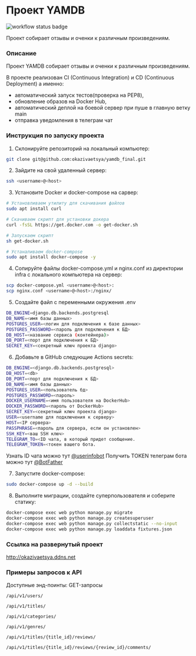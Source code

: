 # Проект YAMDB
![workflow status badge](https://github.com/okazivaetsya/yamdb_final/actions/workflows/yamdb_workflow.yml/badge.svg?event=push)

Проект собирает отзывы и оченки к различным произведениям. 


### Описание
Проект YAMDB собирает отзывы и оченки к различным произведениям.

В проекте реализован CI (Continuous Integration) и CD (Continuous Deployment) а именно:
* автоматический запуск тестов(проверка на PEP8),
* обновление образов на Docker Hub,
* автоматический деплой на боевой сервер при пуше в главную ветку main
* отправка уведомления в телеграм чат


### Инструкция по запуску проекта
1. Склонируйте репозиторий на локальный компьютер:
```bash 
git clone git@github.com:okazivaetsya/yamdb_final.git
```
2. Зайдите на свой удаленный сервер:
```bash 
ssh <username>@<host>
```
3. Установите Docker и docker-compose на сарвер:
```bash 
# Установливаем утилиту для скачивания файлов
sudo apt install curl

# Скачиваем скрипт для установки докера
curl -fsSL https://get.docker.com -o get-docker.sh

# Запускаем скрипт
sh get-docker.sh

# Устаналиваем docker-compose
sudo apt install docker-compose -y 
```
4. Сопируйте файлы docker-compose.yml и nginx.conf из директории infra с локального компьютера на сервер:
```bash
scp docker-compose.yml <username>@<host>:
scp nginx.conf <username>@<host>:/nginx/
```
5. Создайте файл с переменными окружения .env 
```bash
DB_ENGINE=django.db.backends.postgresql
DB_NAME=<имя базы данных> 
POSTGRES_USER=<логин для подключения к базе данных>
POSTGRES_PASSWORD=<пароль для подключения к БД>
DB_HOST=<название сервиса (контейнера)>
DB_PORT=<порт для подключения к БД>
SECRET_KEY=<секретный ключ проекта django>
```
6. Добавьте в GitHub следующие Actions secrets:
```bash
DB_ENGINE=<django.db.backends.postgresql>
DB_HOST=<db>
DB_PORT=<порт для подключения к БД>
DB_NAME=<имя базы данных> 
POSTGRES_USER=<пользователь бд>
POSTGRES_PASSWORD=<пароль>
DOCKER_USERNAME=<имя пользователя на DockerHub>
DOCKER_PASSWORD=<пароль от DockerHub>
SECRET_KEY=<секретный ключ проекта django>
USER=<username для подключения к серверу>
HOST=<IP сервера>
PASSPHRASE=<пароль для сервера, если он установлен>
SSH_KEY=<ваш SSH ключ>
TELEGRAM_TO=<ID чата, в который придет сообщение. 
TELEGRAM_TOKEN=<токен вашего бота. 
```
Узнать ID чата можно тут [@userinfobot](https://t.me/userinfobot)
Получить TOKEN телеграм бота можно тут [@BotFather](https://t.me/BotFather)

7. Запустите docker-compose:
```bash
sudo docker-compose up -d --build 
```
8. Выполните миграции, создайте суперпользователя и соберите статику:
```bash
docker-compose exec web python manage.py migrate
docker-compose exec web python manage.py createsuperuser
docker-compose exec web python manage.py collectstatic --no-input 
docker-compose exec web python manage.py loaddata fixtures.json
```


### Ссылка на развернутый проект
http://okazivaetsya.ddns.net



### Примеры запросов к API
Доступные энд-поинты:
GET-запросы
```
/api/v1/users/
```
```
/api/v1/titles/
```
```
/api/v1/categories/
```
```
/api/v1/genres/
```
```
/api/v1/titles/{title_id}/reviews/
```
```
/api/v1/titles/{title_id}/reviews/{review_id}/comments/
```

